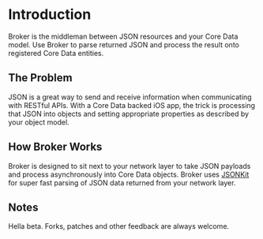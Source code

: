 Introduction
=========================
Broker is the middleman between JSON resources and your Core Data model.  Use Broker to parse returned JSON and process the result onto registered Core Data entities.

## The Problem

JSON is a great way to send and receive information when communicating with RESTful APIs.  With a Core Data backed iOS app, the trick is processing that JSON into objects and setting appropriate properties as described by your object model.

## How Broker Works

Broker is designed to sit next to your network layer to take JSON payloads and process asynchronously into Core Data objects.
Broker uses [JSONKit](https://github.com/johnezang/JSONKit) for super fast parsing of JSON data returned from your network layer.   

Notes
-------------------------

Hella beta.  Forks, patches and other feedback are always welcome. 

